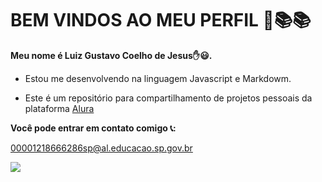 # BEM VINDOS AO MEU PERFIL 👋📚📚

**Meu nome é Luiz Gustavo Coelho de Jesus✋😃.**

- Estou me desenvolvendo na linguagem Javascript e Markdowm.

- Este é um repositório para compartilhamento de projetos pessoais da plataforma [Alura](https://cursos.alura.com.br/)

**Você pode entrar em contato comigo 📞:**

00001218666286sp@al.educacao.sp.gov.br

![](https://media1.tenor.com/m/5lLcKZgmIhgAAAAC/american-psycho-patrick-bateman.gif)


